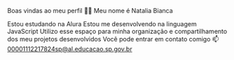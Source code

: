 Boas vindas ao meu perfil 💙💙
Meu nome é Natalia Bianca

Estou estudando na Alura
Estou me desenvolvendo na linguagem JavaScript
Utilizo esse espaço para minha organização e compartilhamento dos meu projetos desenvolvidos
Você pode entrar em contato comigo 📫
00001112217824sp@al.educacao.sp.gov.br
